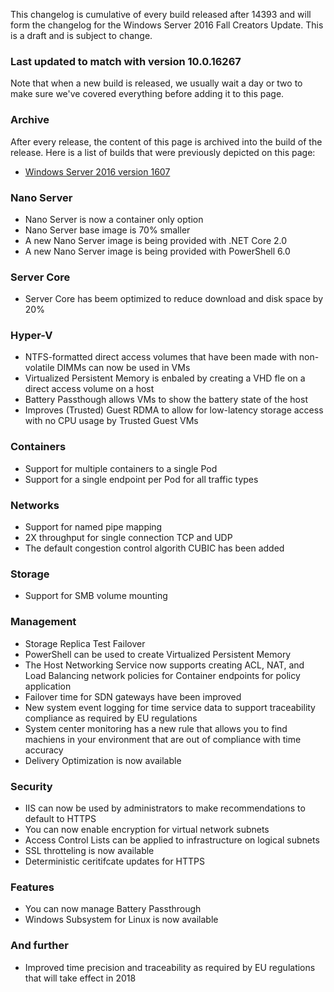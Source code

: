 This changelog is cumulative of every build released after 14393 and will form the changelog for the Windows Server 2016 Fall Creators Update. This is a draft and is subject to change.

### Last updated to match with version 10.0.16267
Note that when a new build is released, we usually wait a day or two to make sure we've covered everything before adding it to this page.

### Archive
After every release, the content of this page is archived into the build of the release. Here is a list of builds that were previously depicted on this page:

- [Windows Server 2016 version 1607](http://changewindows.org/build/14393/server)

### Nano Server
- Nano Server is now a container only option
- Nano Server base image is 70% smaller
- A new Nano Server image is being provided with .NET Core 2.0
- A new Nano Server image is being provided with PowerShell 6.0

### Server Core
- Server Core has beem optimized to reduce download and disk space by 20%

### Hyper-V
- NTFS-formatted direct access volumes that have been made with non-volatile DIMMs can now be used in VMs
- Virtualized Persistent Memory is enbaled by creating a VHD fle on a direct access volume on a host
- Battery Passthough allows VMs to show the battery state of the host
- Improves (Trusted) Guest RDMA to allow for low-latency storage access with no CPU usage by Trusted Guest VMs

### Containers
- Support for multiple containers to a single Pod
- Support for a single endpoint per Pod for all traffic types

### Networks
- Support for named pipe mapping
- 2X throughput for single connection TCP and UDP
- The default congestion control algorith CUBIC has been added

### Storage
- Support for SMB volume mounting

### Management
- Storage Replica Test Failover
- PowerShell can be used to create Virtualized Persistent Memory
- The Host Networking Service now supports creating ACL, NAT, and Load Balancing network policies for Container endpoints for policy application
- Failover time for SDN gateways have been improved
- New system event logging for time service data to support traceability compliance as required by EU regulations
- System center monitoring has a new rule that allows you to find machiens in your environment that are out of compliance with time accuracy
- Delivery Optimization is now available

### Security
- IIS can now be used by administrators to make recommendations to default to HTTPS
- You can now enable encryption for virtual network subnets
- Access Control Lists can be applied to infrastructure on logical subnets
- SSL throtteling is now available
- Deterministic ceritifcate updates for HTTPS

### Features
- You can now manage Battery Passthrough
- Windows Subsystem for Linux is now available

### And further
- Improved time precision and traceability as required by EU regulations that will take effect in 2018